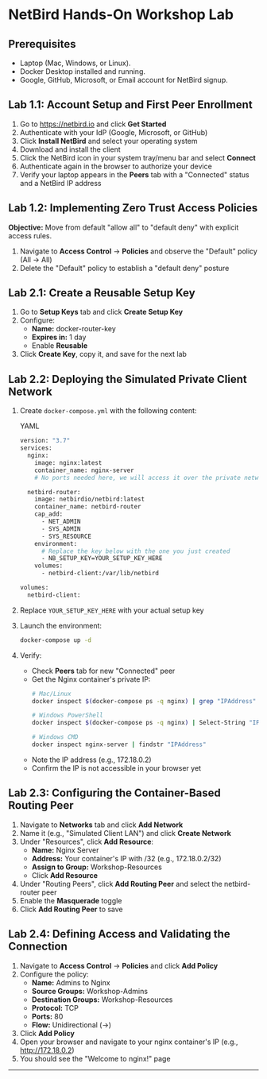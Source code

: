 # NetBird Hands-On Workshop Lab

## Prerequisites

- Laptop (Mac, Windows, or Linux).
- Docker Desktop installed and running.
- Google, GitHub, Microsoft, or Email account for NetBird signup.

## Lab 1.1: Account Setup and First Peer Enrollment

1. Go to https://netbird.io and click **Get Started**
2. Authenticate with your IdP (Google, Microsoft, or GitHub)
3. Click **Install NetBird** and select your operating system
4. Download and install the client
5. Click the NetBird icon in your system tray/menu bar and select **Connect**
6. Authenticate again in the browser to authorize your device
7. Verify your laptop appears in the **Peers** tab with a "Connected" status and a NetBird IP address

## Lab 1.2: Implementing Zero Trust Access Policies

**Objective:** Move from default "allow all" to "default deny" with explicit access rules.

1. Navigate to **Access Control** -> **Policies** and observe the "Default" policy (All → All)
2. Delete the "Default" policy to establish a "default deny" posture

## Lab 2.1: Create a Reusable Setup Key

1. Go to **Setup Keys** tab and click **Create Setup Key**
2. Configure:
   - **Name:** docker-router-key
   - **Expires in:** 1 day
   - Enable **Reusable**
3. Click **Create Key**, copy it, and save for the next lab

## Lab 2.2: Deploying the Simulated Private Client Network

1. Create `docker-compose.yml` with the following content:
    
    YAML
    
    ```bash
    version: "3.7"
    services:
      nginx:
        image: nginx:latest
        container_name: nginx-server
        # No ports needed here, we will access it over the private network
    
      netbird-router:
        image: netbirdio/netbird:latest
        container_name: netbird-router
        cap_add:
          - NET_ADMIN
          - SYS_ADMIN
          - SYS_RESOURCE
        environment:
          # Replace the key below with the one you just created
          - NB_SETUP_KEY=YOUR_SETUP_KEY_HERE
        volumes:
          - netbird-client:/var/lib/netbird
    
    volumes:
      netbird-client:
    ```
    
2. Replace `YOUR_SETUP_KEY_HERE` with your actual setup key
3. Launch the environment:
    
    ```bash
    docker-compose up -d
    ```
    
4. Verify:
   - Check **Peers** tab for new "Connected" peer
   - Get the Nginx container's private IP:
     ```bash
     # Mac/Linux
     docker inspect $(docker-compose ps -q nginx) | grep "IPAddress"
     
     # Windows PowerShell
     docker inspect $(docker-compose ps -q nginx) | Select-String "IPAddress"
     
     # Windows CMD
     docker inspect nginx-server | findstr "IPAddress"
     ```
   - Note the IP address (e.g., 172.18.0.2)
   - Confirm the IP is not accessible in your browser yet

## Lab 2.3: Configuring the Container-Based Routing Peer

1. Navigate to **Networks** tab and click **Add Network**
2. Name it (e.g., "Simulated Client LAN") and click **Create Network**
3. Under "Resources", click **Add Resource**:
   - **Name:** Nginx Server
   - **Address:** Your container's IP with /32 (e.g., 172.18.0.2/32)
   - **Assign to Group:** Workshop-Resources
   - Click **Add Resource**
4. Under "Routing Peers", click **Add Routing Peer** and select the netbird-router peer
5. Enable the **Masquerade** toggle
6. Click **Add Routing Peer** to save

## Lab 2.4: Defining Access and Validating the Connection

1. Navigate to **Access Control** -> **Policies** and click **Add Policy**
2. Configure the policy:
   - **Name:** Admins to Nginx
   - **Source Groups:** Workshop-Admins
   - **Destination Groups:** Workshop-Resources
   - **Protocol:** TCP
   - **Ports:** 80
   - **Flow:** Unidirectional (->)
3. Click **Add Policy**
4. Open your browser and navigate to your nginx container's IP (e.g., http://172.18.0.2)
5. You should see the "Welcome to nginx!" page

---
